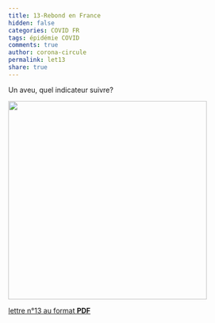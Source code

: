 ```yaml
---
title: 13-Rebond en France 
hidden: false
categories: COVID FR
tags: épidémie COVID 
comments: true
author: corona-circule
permalink: let13
share: true
---
```


<link rel="stylesheet" href="../assets/css/style.css">

Un aveu, quel indicateur suivre?  <br/>


<img src='/lettres/images/img-13.png' width='400px'/>

[lettre n°13 au format __PDF__](/lettres/resources/pdf/lettre-13.pdf)
